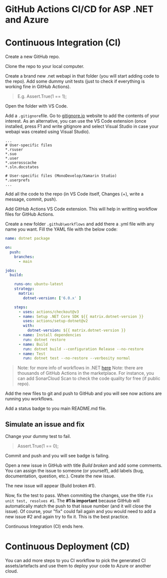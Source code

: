 # GitHub Actions CI/CD for ASP .NET and Azure

# Continuous  Integration (CI)
Create a new GitHub repo.

Clone the repo to your local computer.

Create a brand new .net webapi in that folder (you will start adding code to the repo). Add some dummy unit tests (just to check if everything is working fine in GitHub Actions).
> E.g. Assert.True(1 == 1);

Open the folder with VS Code.

Add a `.gitignore`file.  Go to [gitignore.io](https://www.toptal.com/developers/gitignore) website to add the contents of your interest. As an alternative, you can use the VS Code extension (once installed, press F1 and write gitignore and select Visual Studio in case your webapi was created using Visual Studio).
```
...
# User-specific files
*.rsuser
*.suo
*.user
*.userosscache
*.sln.docstates

# User-specific files (MonoDevelop/Xamarin Studio)
*.userprefs
...
```

Add all the code to the repo (in VS Code itself, Changes (+), write a message, commit, push).

Add GitHub Actions VS Code extension. This will help in writting workflow files for GitHub Actions.

Create a new folder `.github\workflows` and add there a .yml file with any name you want.
Fill the YAML file with the below code:
```yaml
name: dotnet package

on: 
  push:
    branches:
	  - main

jobs:
  build:

    runs-on: ubuntu-latest
    strategy:
      matrix:
        dotnet-version: ['6.0.x' ]

    steps:
      - uses: actions/checkout@v3
      - name: Setup .NET Core SDK ${{ matrix.dotnet-version }}
        uses: actions/setup-dotnet@v2
        with:
          dotnet-version: ${{ matrix.dotnet-version }}
      - name: Install dependencies
        run: dotnet restore
      - name: Build
        run: dotnet build --configuration Release --no-restore
      - name: Test
        run: dotnet test --no-restore --verbosity normal
```
> Note: for more info of workflows in .NET [here](https://docs.github.com/es/actions/automating-builds-and-tests/building-and-testing-net)
> Note: there are thousands of GitHub Actions in the marketplace. For instance, you can add SonarCloud Scan to check the code quality for free (if public repo).

Add the new files to git and push to GitHub and you will see now actions are running you workflows. 

Add a status badge to you main README.md file.

## Simulate an issue and fix
Change your dummy test to fail.
> Assert.True(1 == 0);

Commit and push and you will see badge is failing.

Open a new issue in GitHub with title _Build broken_ and add some comments. You can assign the issue to someone (or yourself), add labels (bug, documentation, question, etc.). Create the new issue.

The new issue will appear (Build broken #1).

Now, fix the test to pass. When commiting the changes, use the title `Fix unit test, resolves #1`. The **#1 is important** because GitHub will automatically match the push to that issue number (and it will close the issue). Of course, your "fix" could fail again and you would need to add a new issue #2 and again try to fix it. This is the best practice.

Continuous  Integration (CI) ends here.

# Continuous  Deployment (CD)
You can add more steps to you CI workflow to pick the generated CI assets/artefacts and use them to deploy your code to Azure or another cloud.
